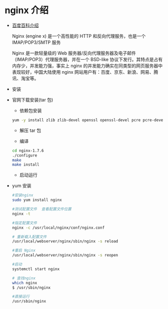# nginx 介绍

- [百度百科介绍](https://baike.baidu.com/item/nginx/3817705)

  Nginx (engine x) 是一个高性能的 HTTP 和反向代理服务，也是一个 IMAP/POP3/SMTP 服务

  Nginx 是一款轻量级的 Web 服务器/反向代理服务器及电子邮件（IMAP/POP3）代理服务器，并在一个 BSD-like 协议下发行。其特点是占有内存少，并发能力强，事实上 nginx 的并发能力确实在同类型的网页服务器中表现较好，中国大陆使用 nginx 网站用户有：百度、京东、新浪、网易、腾讯、淘宝等。

- 安装

- 官网下载安装(tar 包)

  - 依赖包安装

  ```sh
  yum -y install zlib zlib-devel openssl openssl-devel pcre pcre-devel
  ```

  - 解压 tar 包

  - 编译

  ```sh
  cd nginx-1.7.6
  ./configure
  make
  make install
  ```

  - 启动运行

- yum 安装

  ```sh
  #安装nginx
  sudo yum install nginx

  #测试配置文件  查看配置文件位置
  nginx -t

  #指定配置文件
  nginx -c /usr/local/nginx/conf/nginx.conf

  # 重新载入配置文件
  /usr/local/webserver/nginx/sbin/nginx -s reload

  #重启 Nginx
  /usr/local/webserver/nginx/sbin/nginx -s reopen

  #启动
  systemctl start nginx

  # 查找nginx
  which nginx
  $ /usr/sbin/nginx

  #直接运行
  /usr/sbin/nginx

  ```
